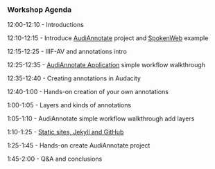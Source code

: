 ### Workshop Agenda 

12:00-12:10 - Introductions

12:10-12:15 - Introduce [AudiAnnotate](https://github.com/hipstas/audi-annotate) project and [SpokenWeb](https://spokenweb.ca/) example

12:15-12:25 - IIIF-AV and annotations intro

12:25-12:35 - [AudiAnnotate Application](http://audiannotate.brumfieldlabs.com/) simple workflow walkthrough

12:35-12:40 - Creating annotations in Audacity

12:40-1:00  - Hands-on creation of your own annotations 

1:00-1:05 - Layers and kinds of annotations

1:05-1:10 - AudiAnnotate simple workflow walkthrough add layers

1:10-1:25 - [Static sites, Jekyll and GitHub](https://programminghistorian.org/en/lessons/building-static-sites-with-jekyll-github-pages) 

1:25-1:45 - Hands-on create AudiAnnotate project 

1:45-2:00 - Q&A and conclusions 


